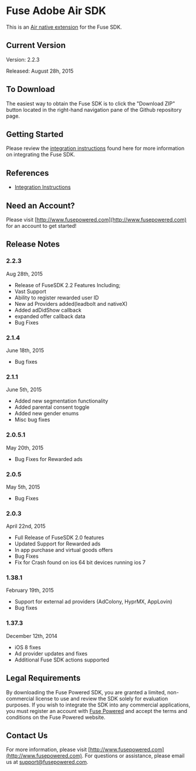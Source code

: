 # Fuse Adobe Air SDK

This is an [Air native extension](http://www.adobe.com/devnet/air/native-extensions-for-air.html) for the Fuse SDK.

## Current Version

Version: 2.2.3

Released: August 28h, 2015

## To Download
The easiest way to obtain the Fuse SDK is to click the "Download ZIP" button located in the right-hand navigation pane of the Github repository page.

## Getting Started

Please review the [integration instructions](http://wiki.fusepowered.com/index.php/Adobe_Air) found here for more information on integrating the Fuse SDK.

## References

* [Integration Instructions](http://wiki.fusepowered.com/index.php/Adobe_Air)

## Need an Account?
Please visit [http://www.fusepowered.com](http://www.fusepowered.com) for an account to get started!

## Release Notes

### 2.2.3
Aug 28th, 2015
* Release of FuseSDK 2.2 Features Including;
* Vast Support
* Ability to register rewarded user ID
* New ad Providers added(leadbolt and nativeX)
* Added adDidShow callback
* expanded offer callback data
* Bug Fixes


### 2.1.4
June 18th, 2015
* Bug fixes

### 2.1.1
June 5th, 2015
* Added new segmentation functionality
* Added parental consent toggle
* Added new gender enums
* Misc bug fixes

### 2.0.5.1
May 20th, 2015
* Bug Fixes for Rewarded ads

### 2.0.5
May 5th, 2015
* Bug Fixes

### 2.0.3
April 22nd, 2015
* Full Release of FuseSDK 2.0 features
* Updated Support for Rewarded ads
* In app purchase and virtual goods offers
* Bug Fixes
* Fix for Crash found on ios 64 bit devices running ios 7

### 1.38.1
February 19th, 2015
* Support for external ad providers (AdColony, HyprMX, AppLovin)
* Bug fixes

### 1.37.3
December 12th, 2014
* iOS 8 fixes
* Ad provider updates and fixes
* Additional Fuse SDK actions supported

## Legal Requirements
By downloading the Fuse Powered SDK, you are granted a limited, non-commercial license to use and review the SDK solely for evaluation purposes.  If you wish to integrate the SDK into any commercial applications, you must register an account with [Fuse Powered](https://www.fusepowered.com) and accept the terms and conditions on the Fuse Powered website.

## Contact Us
For more information, please visit [http://www.fusepowered.com](http://www.fusepowered.com). For questions or assistance, please email us at [support@fusepowered.com](mailto:support@fusepowered.com).
